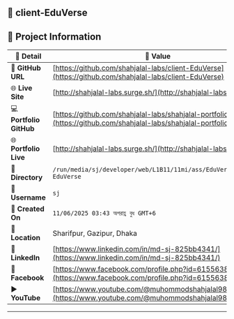 ## 🌟 client-EduVerse

## 📂 Project Information

| 📝 **Detail**           | 📌 **Value**                                                                                                     |
| ----------------------- | ---------------------------------------------------------------------------------------------------------------- |
| 🔗 **GitHub URL**       | [https://github.com/shahjalal-labs/client-EduVerse](https://github.com/shahjalal-labs/client-EduVerse)           |
| 🌐 **Live Site**        | [http://shahjalal-labs.surge.sh/](http://shahjalal-labs.surge.sh/)                                               |
| 💻 **Portfolio GitHub** | [https://github.com/shahjalal-labs/shahjalal-portfolio](https://github.com/shahjalal-labs/shahjalal-portfolio)   |
| 🌐 **Portfolio Live**   | [http://shahjalal-labs.surge.sh/](http://shahjalal-labs.surge.sh/)                                               |
| 📁 **Directory**        | `/run/media/sj/developer/web/L1B11/11mi/ass/EduVerse/client-EduVerse`                                            |
| 👤 **Username**         | `sj`                                                                                                             |
| 📅 **Created On**       | `11/06/2025 03:43 অপরাহ্ণ বুধ GMT+6`                                                                             |
| 📍 **Location**         | Sharifpur, Gazipur, Dhaka                                                                                        |
| 💼 **LinkedIn**         | [https://www.linkedin.com/in/md-sj-825bb4341/](https://www.linkedin.com/in/md-sj-825bb4341/)                     |
| 📘 **Facebook**         | [https://www.facebook.com/profile.php?id=61556383702555](https://www.facebook.com/profile.php?id=61556383702555) |
| ▶️ **YouTube**          | [https://www.youtube.com/@muhommodshahjalal9811](https://www.youtube.com/@muhommodshahjalal9811)                 |

---


> 
> 

